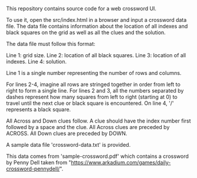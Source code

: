 This repository contains source code for a web crossword UI.

To use it, open the src/index.html in a browser and input a crossword data file.
The data file contains information about the location of all indexes and black squares on the grid as well as all the clues and the solution.

The data file must follow this format:

Line 1:  grid size.
Line 2: location of all black squares.
Line 3: location of all indexes.
Line 4: solution.

Line 1 is a single number representing the number of rows and columns.

For lines 2-4, imagine all rows are stringed together in order from left to right to form a single line.
For lines 2 and 3, all the numbers separated by dashes represent how many squares from left to right (starting at 0) to travel until the next clue or black square is encountered.
On line 4, '/' represents a black square.

All Across and Down clues follow. A clue should have the index number first followed by a space and the clue. All Across clues are preceded by ACROSS. All Down clues are preceded by DOWN.

A sample data file 'crossword-data.txt' is provided. 

This data comes from 'sample-crossword.pdf' which contains a crossword by Penny Dell taken from "https://www.arkadium.com/games/daily-crossword-pennydell/".
